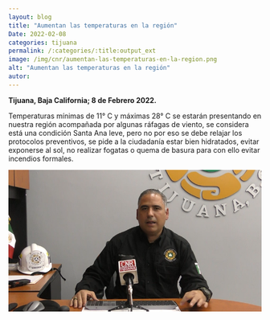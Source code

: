 ```yaml
---
layout: blog
title: "Aumentan las temperaturas en la región"
Date: 2022-02-08
categories: tijuana
permalink: /:categories/:title:output_ext
image: /img/cnr/aumentan-las-temperaturas-en-la-region.png
alt: "Aumentan las temperaturas en la región"
autor:
---
```


**Tijuana, Baja California; 8 de Febrero 2022.** 

Temperaturas mínimas de 11° C y máximas 28° C se estarán presentando en nuestra región acompañada por algunas ráfagas de viento, se considera está una condición Santa Ana leve, pero no por eso se debe relajar los protocolos preventivos, se pide a la ciudadanía estar bien hidratados, evitar exponerse al sol, no realizar fogatas o quema de basura para con ello evitar incendios formales. 

<div id="carouselExampleSlidesOnly" class="carousel slide" data-ride="carousel">
  <div class="carousel-inner">
    <div class="carousel-item active">
       <img class="d-block w-100" src="/img/cnr/aumentan-las-temperaturas-en-la-region.png" loading="lazy"  alt="Aumentan las temperaturas en la región">
    </div>
  </div>
</div>
